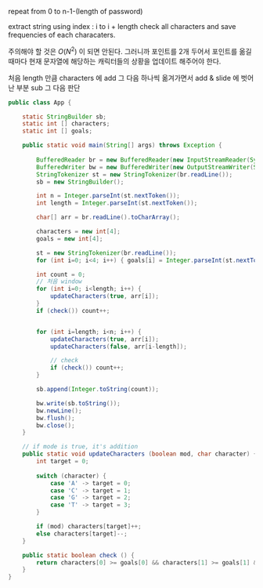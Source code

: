 


repeat from 0 to n-1-(length of password)

extract string using index : i to i + length
check all characters and save frequencies of each characaters.

주의해야 할 것은 $O(N^2)$ 이 되면 안된다.
그러니까 포인트를 2개 두어서 포인트를 옮길때마다 현재 문자열에 해당하는 캐릭터들의 상황을 업데이트 해주어야 한다.

처음 length 만큼 characters 에 add
그 다음 하나씩 옮겨가면서 add & slide 에 벗어난 부분 sub
그 다음 판단


``` java
public class App {

    static StringBuilder sb;
    static int [] characters;
    static int [] goals;

    public static void main(String[] args) throws Exception {
        
        BufferedReader br = new BufferedReader(new InputStreamReader(System.in));
        BufferedWriter bw = new BufferedWriter(new OutputStreamWriter(System.out));
        StringTokenizer st = new StringTokenizer(br.readLine());
        sb = new StringBuilder();

        int n = Integer.parseInt(st.nextToken());
        int length = Integer.parseInt(st.nextToken());

        char[] arr = br.readLine().toCharArray();

        characters = new int[4];
        goals = new int[4];

        st = new StringTokenizer(br.readLine());
        for (int i=0; i<4; i++) { goals[i] = Integer.parseInt(st.nextToken()); }

        int count = 0;
        // 처음 window 
        for (int i=0; i<length; i++) {
            updateCharacters(true, arr[i]);
        }
        if (check()) count++;


        for (int i=length; i<n; i++) {
            updateCharacters(true, arr[i]);
            updateCharacters(false, arr[i-length]);

            // check
            if (check()) count++;
        }

        sb.append(Integer.toString(count));

        bw.write(sb.toString());
        bw.newLine();
        bw.flush();
        bw.close();
    }

    // if mode is true, it's addition
    public static void updateCharacters (boolean mod, char character) {
        int target = 0;
        
        switch (character) {
            case 'A' -> target = 0;
            case 'C' -> target = 1;
            case 'G' -> target = 2;
            case 'T' -> target = 3;
        }

        if (mod) characters[target]++;
        else characters[target]--;
    }

    public static boolean check () {
        return characters[0] >= goals[0] && characters[1] >= goals[1] && characters[2] >= goals[2] && characters[3] >= goals[3];
    }
}
```
